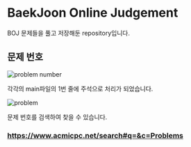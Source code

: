 BaekJoon Online Judgement
=========================

BOJ 문제들을 풀고 저장해둔 repository입니다.

## 문제 번호
![problem number](https://user-images.githubusercontent.com/37611500/104738150-7d0b6680-5788-11eb-8987-9602b934bb7f.png)

각각의 main파일의 1번 줄에 주석으로 처리가 되었습니다.

![problem](https://user-images.githubusercontent.com/37611500/104738742-408c3a80-5789-11eb-9d71-b616e5abf062.png)

문제 번호를 검색하여 찾을 수 있습니다.
### https://www.acmicpc.net/search#q=&c=Problems
